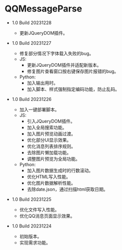 # QQMessageParse

- 1.0 Build 20231228
	- 更新JQueryDOM插件。

- 1.0 Build 20231227
	- 修复部分情况下字体载入失败的bug。
	- JS:
		- 更新JQueryDOM插件并适配新版本。
		- 修复图片查看窗口按右键保存图片报错的bug。
	- Python:
		- 加入输出用时。
		- 加入脚本、样式强制指定编码功能，防止乱码。

- 1.0 Build 20231226
	- 加入一键部署脚本。
	- JS:
		- 引入JQueryDOM插件。
		- 加入全局搜索功能。
		- 加入图片预览动画过渡。
		- 优化部分UI显示效果。
		- 优化消息列表排序规则。
		- 去除图片懒加载功能。
		- 调整图片预览为全局功能。
	- Python:
		- 加入图片数据生成时的行数滚动。
		- 优化HTML写入性能。
		- 优化图片数据解析性能。
		- 去除date.json，通过扫描html获取日期。

- 1.0 Build 20231225
	- 优化文件写入性能。
	- 优化QQ消息页面显示效果。

- 1.0 Build 20231224
	- 初始版本。
	- 实现需求功能。